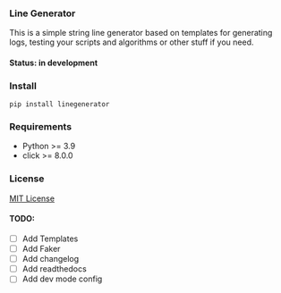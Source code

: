 ### Line Generator

This is a simple string line generator based on templates for generating logs, testing your scripts and algorithms or other stuff if you need.

#### Status: in development

### Install

```pip install linegenerator```


### Requirements 
- Python >= 3.9
- click >= 8.0.0 


### License 
[MIT License](LICENSE)

#### TODO:
- [ ] Add Templates
- [ ] Add Faker
- [ ] Add changelog
- [ ] Add readthedocs
- [ ] Add dev mode config